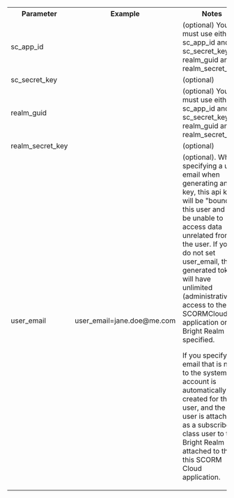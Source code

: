 <table>
  <tr>
    <th>Parameter</th>
    <th>Example</th>
    <th>Notes</th>
  </tr>
  <tr>
    <td>sc_app_id</td>
    <td></td>
    <td>(optional) <bold>You must use either sc_app_id and sc_secret_key OR realm_guid and realm_secret_key.</bold></td>
   </tr>
   <tr>
    <td>sc_secret_key</td>
    <td></td>
    <td>(optional)</td>
   </tr>
   <tr>
    <td>realm_guid</td>
    <td></td>
    <td>(optional) <bold>You must use either sc_app_id and sc_secret_key OR realm_guid and realm_secret_key.</bold></td>
   </tr>
   <tr>
    <td>realm_secret_key</td>
    <td></td>
    <td>(optional)</td>
   </tr>
   <tr>
    <td>user_email</td>
    <td>user_email=jane.doe@me.com</td>
    <td>(optional).  When specifying a user email when generating an API key, this api key will be "bound" to this user
and will be unable to access data unrelated from the user.  If you do not set user_email, the generated token will have unlimited (administrative) access to
the SCORMCloud application or Bright Realm specified.
<p>
If you specify an email that is new to the system, an account is automatically created for that user,
and the new user is attached as a subscriber class user to the Bright Realm attached to the this SCORM
Cloud application.</td>
   </tr>
</table>		
